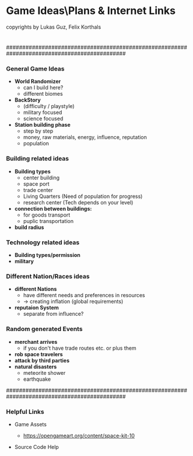 # Game Ideas\Plans & Internet Links

copyrights by Lukas Guz, Felix Korthals
#
#############################################################################################
### General Game Ideas

- **World Randomizer**
   * can I build here?
   * different biomes
- **BackStory**
   * (difficulty / playstyle)
   * military focused
   * science focused
- **Station building phase**
   * step by step
   * money, raw materials, energy, influence, reputation
   * population

### Building related ideas
- **Building types**
   * center building
   * space port
   * trade center
   * Living Quarters (Need of population for progress)
   * research center (Tech depends on your level)
- **connection between buildings:**
    * for goods transport
    * puplic transportation
- **build radius**

### Technology related ideas
- **Building types/permission**
- **military**

### Different Nation/Races ideas
- **different Nations**
   * have different needs and preferences in resources
   * -> creating inflation (global requirements)
- **reputaion System**
   * separate from influence?

### Random generated Events
- **merchant arrives**
   * if you don't have trade routes etc. or plus them
- **rob space travelers**  
- **attack by third parties**  
- **natural disasters**
   * meteorite shower
   * earthquake

#############################################################################################

### Helpful Links
- Game Assets
   * https://opengameart.org/content/space-kit-10

- Source Code Help
